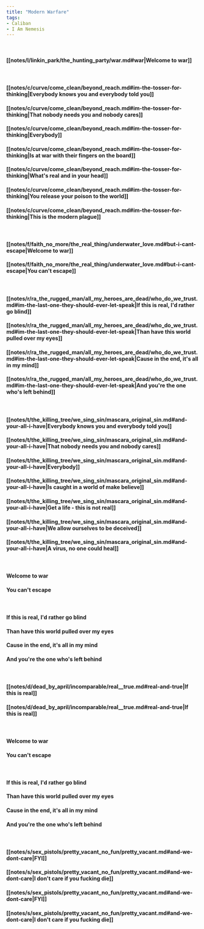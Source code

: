 ```yaml
---
title: "Modern Warfare"
tags:
- Caliban
- I Am Nemesis
---
```

&nbsp;
#### [[notes/l/linkin_park/the_hunting_party/war.md#war|Welcome to war]]
&nbsp;
#### [[notes/c/curve/come_clean/beyond_reach.md#im-the-tosser-for-thinking|Everybody knows you and everybody told you]]
#### [[notes/c/curve/come_clean/beyond_reach.md#im-the-tosser-for-thinking|That nobody needs you and nobody cares]]
#### [[notes/c/curve/come_clean/beyond_reach.md#im-the-tosser-for-thinking|Everybody]]
#### [[notes/c/curve/come_clean/beyond_reach.md#im-the-tosser-for-thinking|Is at war with their fingers on the board]]
#### [[notes/c/curve/come_clean/beyond_reach.md#im-the-tosser-for-thinking|What's real and in your head]]
#### [[notes/c/curve/come_clean/beyond_reach.md#im-the-tosser-for-thinking|You release your poison to the world]]
#### [[notes/c/curve/come_clean/beyond_reach.md#im-the-tosser-for-thinking|This is the modern plague]]
&nbsp;
#### [[notes/f/faith_no_more/the_real_thing/underwater_love.md#but-i-cant-escape|Welcome to war]]
#### [[notes/f/faith_no_more/the_real_thing/underwater_love.md#but-i-cant-escape|You can't escape]]
&nbsp;
#### [[notes/r/ra_the_rugged_man/all_my_heroes_are_dead/who_do_we_trust.md#im-the-last-one-they-should-ever-let-speak|If this is real, I'd rather go blind]]
#### [[notes/r/ra_the_rugged_man/all_my_heroes_are_dead/who_do_we_trust.md#im-the-last-one-they-should-ever-let-speak|Than have this world pulled over my eyes]]
#### [[notes/r/ra_the_rugged_man/all_my_heroes_are_dead/who_do_we_trust.md#im-the-last-one-they-should-ever-let-speak|Cause in the end, it's all in my mind]]
#### [[notes/r/ra_the_rugged_man/all_my_heroes_are_dead/who_do_we_trust.md#im-the-last-one-they-should-ever-let-speak|And you're the one who's left behind]]
&nbsp;
#### [[notes/t/the_killing_tree/we_sing_sin/mascara_original_sin.md#and-your-all-i-have|Everybody knows you and everybody told you]]
#### [[notes/t/the_killing_tree/we_sing_sin/mascara_original_sin.md#and-your-all-i-have|That nobody needs you and nobody cares]]
#### [[notes/t/the_killing_tree/we_sing_sin/mascara_original_sin.md#and-your-all-i-have|Everybody]]
#### [[notes/t/the_killing_tree/we_sing_sin/mascara_original_sin.md#and-your-all-i-have|Is caught in a world of make believe]]
#### [[notes/t/the_killing_tree/we_sing_sin/mascara_original_sin.md#and-your-all-i-have|Get a life - this is not real]]
#### [[notes/t/the_killing_tree/we_sing_sin/mascara_original_sin.md#and-your-all-i-have|We allow ourselves to be deceived]]
#### [[notes/t/the_killing_tree/we_sing_sin/mascara_original_sin.md#and-your-all-i-have|A virus, no one could heal]]
&nbsp;
#### Welcome to war
#### You can't escape
&nbsp;
#### If this is real, I'd rather go blind
#### Than have this world pulled over my eyes
#### Cause in the end, it's all in my mind
#### And you're the one who's left behind
&nbsp;
#### [[notes/d/dead_by_april/incomparable/real__true.md#real-and-true|If this is real]]
#### [[notes/d/dead_by_april/incomparable/real__true.md#real-and-true|If this is real]]
&nbsp;
#### Welcome to war
#### You can't escape
&nbsp;
#### If this is real, I'd rather go blind
#### Than have this world pulled over my eyes
#### Cause in the end, it's all in my mind
#### And you're the one who's left behind
&nbsp;
#### [[notes/s/sex_pistols/pretty_vacant_no_fun/pretty_vacant.md#and-we-dont-care|FYI]]
#### [[notes/s/sex_pistols/pretty_vacant_no_fun/pretty_vacant.md#and-we-dont-care|I don't care if you fucking die]]
#### [[notes/s/sex_pistols/pretty_vacant_no_fun/pretty_vacant.md#and-we-dont-care|FYI]]
#### [[notes/s/sex_pistols/pretty_vacant_no_fun/pretty_vacant.md#and-we-dont-care|I don't care if you fucking die]]
